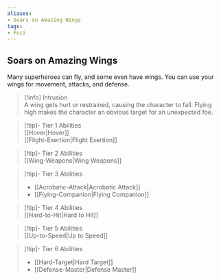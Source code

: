 ```yaml
---
aliases:
- Soars on Amazing Wings
tags:
- Foci
---
```


  
## Soars on Amazing Wings  
Many superheroes can fly, and some even have wings. You can use your wings for movement, attacks, and defense.  
 >[!info] Intrusion  
>A wing gets hurt or restrained, causing the character to fall. Flying high makes the character an obvious target for an unexpected foe.   

>[!tip]- Tier 1 Abilities  
>[[Hover|Hover]]  
>[[Flight-Exertion|Flight Exertion]]  

>[!tip]- Tier 2 Abilities  
>[[Wing-Weapons|Wing Weapons]]  

>[!tip]- Tier 3 Abilities  
>- [[Acrobatic-Attack|Acrobatic Attack]]  
>- [[Flying-Companion|Flying Companion]]  

>[!tip]- Tier 4 Abilities  
>[[Hard-to-Hit|Hard to Hit]]  

>[!tip]- Tier 5 Abilities  
>[[Up-to-Speed|Up to Speed]]  

>[!tip]- Tier 6 Abilities  
>- [[Hard-Target|Hard Target]]  
>- [[Defense-Master|Defense Master]]